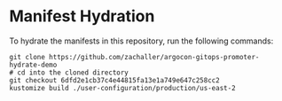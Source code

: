 # Manifest Hydration

To hydrate the manifests in this repository, run the following commands:

```shell
git clone https://github.com/zachaller/argocon-gitops-promoter-hydrate-demo
# cd into the cloned directory
git checkout 6dfd2e1cb37c4e44815fa13e1a749e647c258cc2
kustomize build ./user-configuration/production/us-east-2
```
